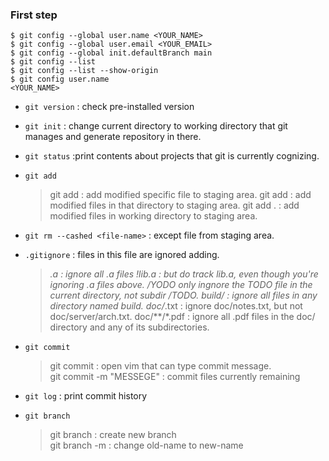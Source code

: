 ### First step
```
$ git config --global user.name <YOUR_NAME>
$ git config --global user.email <YOUR_EMAIL>
$ git config --global init.defaultBranch main
$ git config --list
$ git config --list --show-origin
$ git config user.name
<YOUR_NAME> 
```

* `git version` : check pre-installed version
* `git init` : change current directory to working directory that git manages and generate repository in there.
* `git status` :print contents about projects that git is currently cognizing.

* `git add`
  > git add <file-name> : add modified specific file to staging area.
  > git add <directory-name> : add modified files in that directory to staging area.
  > git add . : add modified files in working directory to staging area.

* `git rm --cashed <file-name>` : except file from staging area.

* `.gitignore` : files in this file are ignored adding.
  > *.a : ignore all .a files
  > !lib.a : but do track lib.a, even though you're ignoring .a files above.
  > /YODO only ingnore the TODO file in the current directory, not subdir /TODO.
  > build/ : ignore all files in any directory named build.
  > doc/*.txt : ignore doc/notes.txt, but not doc/server/arch.txt.
  > doc/**/*.pdf : ignore all .pdf files in the doc/ directory and any of its subdirectories.

* `git commit`
  > git commit : open vim that can type commit message.   
  > git commit -m "MESSEGE" : commit files currently remaining

* `git log` : print commit history

* `git branch`
  > git branch <new-branch-name> : create new branch   
  > git branch -m <old-name> <new-name> : change old-name to new-name

